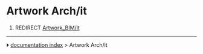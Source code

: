 # Artwork Arch/it
1.  REDIRECT [Artwork_BIM/it](Artwork_BIM/it.md)



---
⏵ [documentation index](../README.md) > Artwork Arch/it
